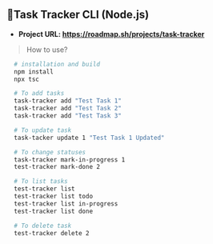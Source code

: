 ## 🎯Task Tracker CLI (Node.js)

- **Project URL: https://roadmap.sh/projects/task-tracker**

> How to use?

```bash
  # installation and build
  npm install
  npx tsc

  # To add tasks
  task-tracker add "Test Task 1"
  task-tracker add "Test Task 2"
  task-tracker add "Test Task 3"

  # To update task
  task-tacker update 1 "Test Task 1 Updated"

  # To change statuses
  task-tracker mark-in-progress 1
  test-tracker mark-done 2

  # To list tasks
  test-tracker list
  test-tracker list todo
  test-tracker list in-progress
  test-tracker list done

  # To delete task
  test-tracker delete 2
```
